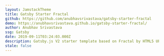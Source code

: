 ```yaml
---
layout: JamstackTheme
title: Gatsby Starter Fractal
github: https://github.com/anubhavsrivastava/gatsby-starter-fractal
demo: https://anubhavsrivastava.github.io/gatsby-starter-fractal/
author: Anubhav Srivastava
ssg: Gatsby
date: 2019-09-11T03:24:03.000Z
description: Gatsby.js V2 starter template based on Fractal by HTML5 UP
stale: false
---
```

